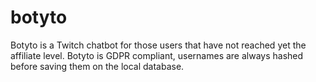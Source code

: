 # botyto
Botyto is a Twitch chatbot for those users that have not reached yet the affiliate level. Botyto is GDPR compliant, usernames are always hashed before saving them on the local database.
